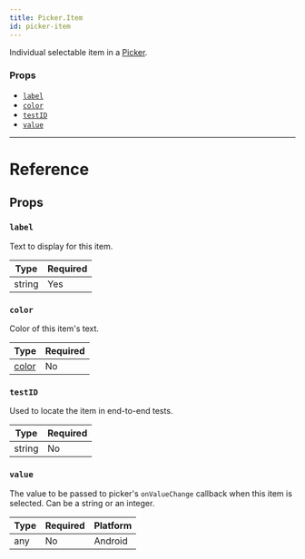 ```yaml
---
title: Picker.Item
id: picker-item
---
```


Individual selectable item in a [Picker](picker.md).

### Props

- [`label`](picker-item.md#label)
- [`color`](picker-item.md#color)
- [`testID`](picker-item.md#testid)
- [`value`](picker-item.md#value)

---

# Reference

## Props

### `label`

Text to display for this item.

| Type   | Required |
| ------ | -------- |
| string | Yes      |

### `color`

Color of this item's text.

| Type               | Required |
| ------------------ | -------- |
| [color](colors.md) | No       |

### `testID`

Used to locate the item in end-to-end tests.

| Type   | Required |
| ------ | -------- |
| string | No       |

### `value`

The value to be passed to picker's `onValueChange` callback when this item is selected. Can be a string or an integer.

| Type | Required | Platform |
| ---- | -------- | -------- |
| any  | No       | Android  |
